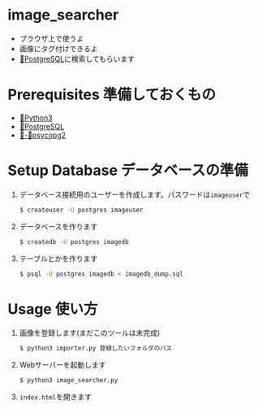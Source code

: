 # image_searcher
- ブラウザ上で使うよ
- 画像にタグ付けできるよ
- [🐘PostgreSQL](https://www.postgresql.org/)に検索してもらいます


# Prerequisites 準備しておくもの
- [🐍Python3](https://www.python.org/)
- [🐘PostgreSQL](https://www.postgresql.org/)
- [🐍-🐘psycopg2](http://initd.org/psycopg/)

# Setup Database データベースの準備
1. データベース接続用のユーザーを作成します。パスワードは`imageuser`で
    ```bash
    $ createuser -U postgres imageuser
    ```
2. データベースを作ります
    ```bash
    $ createdb -U postgres imagedb
    ```
3. テーブルとかを作ります
    ```bash
    $ psql -U postgres imagedb < imagedb_dump.sql
    ```

# Usage 使い方

1. 画像を登録します(まだこのツールは未完成)
    ```bash
    $ python3 importer.py 登録したいフォルダのパス
    ```
2. Webサーバーを起動します
    ```bash
    $ python3 image_searcher.py
    ```
3. `index.html`を開きます
